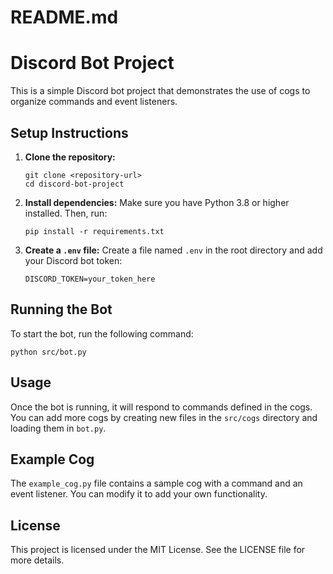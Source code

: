 # README.md

# Discord Bot Project

This is a simple Discord bot project that demonstrates the use of cogs to organize commands and event listeners.

## Setup Instructions

1. **Clone the repository:**
   ```
   git clone <repository-url>
   cd discord-bot-project
   ```

2. **Install dependencies:**
   Make sure you have Python 3.8 or higher installed. Then, run:
   ```
   pip install -r requirements.txt
   ```

3. **Create a `.env` file:**
   Create a file named `.env` in the root directory and add your Discord bot token:
   ```
   DISCORD_TOKEN=your_token_here
   ```

## Running the Bot

To start the bot, run the following command:
```
python src/bot.py
```

## Usage

Once the bot is running, it will respond to commands defined in the cogs. You can add more cogs by creating new files in the `src/cogs` directory and loading them in `bot.py`.

## Example Cog

The `example_cog.py` file contains a sample cog with a command and an event listener. You can modify it to add your own functionality.

## License

This project is licensed under the MIT License. See the LICENSE file for more details.
